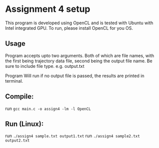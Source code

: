 # Assignment 4 setup

This program is developed using OpenCL and is tested with Ubuntu with Intel integrated GPU.
To run, please install OpenCL for you OS.

## Usage
Program accepts upto two arguments. Both of which are file names, with the first being trajectory data file, second being the output file name.
Be sure to include file type. e.g. output.txt

Program Will run if no output file is passed, the results are printed in terminal.

## Compile:
run `gcc main.c -o assign4 -lm -l OpenCL`

## Run (Linux):
run `./assign4 sample.txt output1.txt`
run `./assign4 sample2.txt output2.txt`


